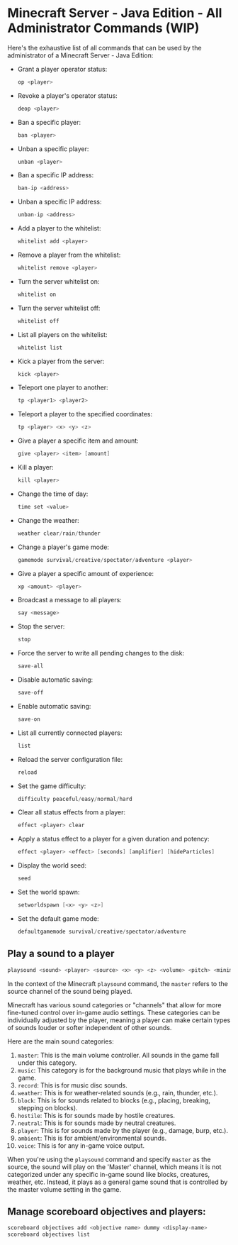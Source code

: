 # **Minecraft Server - Java Edition - All Administrator Commands (WIP)**

Here's the exhaustive list of all commands that can be used by the administrator of a Minecraft Server - Java Edition:

- Grant a player operator status:

    ```java
    op <player>
    ```

- Revoke a player's operator status:

    ```java
    deop <player>
    ```

- Ban a specific player:

    ```java
    ban <player>
    ```

- Unban a specific player:

    ```java
    unban <player>
    ```

- Ban a specific IP address:

    ```java
    ban-ip <address>
    ```

- Unban a specific IP address:

    ```java
    unban-ip <address>
    ```

- Add a player to the whitelist:

    ```java
    whitelist add <player>
    ```

- Remove a player from the whitelist:

    ```java
    whitelist remove <player>
    ```

- Turn the server whitelist on:

    ```java
    whitelist on
    ```

- Turn the server whitelist off:

    ```java
    whitelist off
    ```

- List all players on the whitelist:

    ```java
    whitelist list
    ```

- Kick a player from the server:

    ```java
    kick <player>
    ```

- Teleport one player to another:

    ```java
    tp <player1> <player2>
    ```

- Teleport a player to the specified coordinates:

    ```java
    tp <player> <x> <y> <z>
    ```

- Give a player a specific item and amount:

    ```java
    give <player> <item> [amount]
    ```

- Kill a player:

    ```java
    kill <player>
    ```

- Change the time of day:

    ```java
    time set <value>
    ```

- Change the weather:

    ```java
    weather clear/rain/thunder
    ```

- Change a player's game mode:

    ```java
    gamemode survival/creative/spectator/adventure <player>
    ```

- Give a player a specific amount of experience:

    ```java
    xp <amount> <player>
    ```

- Broadcast a message to all players:

    ```java
    say <message>
    ```

- Stop the server:

    ```java
    stop
    ```

- Force the server to write all pending changes to the disk:

    ```java
    save-all
    ```

- Disable automatic saving:

    ```java
    save-off
    ```

- Enable automatic saving:

    ```java
    save-on
    ```

- List all currently connected players:

    ```java
    list
    ```

- Reload the server configuration file:

    ```java
    reload
    ```

- Set the game difficulty:

    ```java
    difficulty peaceful/easy/normal/hard
    ```

- Clear all status effects from a player:

    ```java
    effect <player> clear
    ```

- Apply a status effect to a player for a given duration and potency:

    ```java
    effect <player> <effect> [seconds] [amplifier] [hideParticles]
    ```

- Display the world seed:

    ```java
    seed
    ```

- Set the world spawn:

    ```java
    setworldspawn [<x> <y> <z>]
    ```

- Set the default game mode:

    ```java
    defaultgamemode survival/creative/spectator/adventure
    ```

## Play a sound to a player

```java
playsound <sound> <player> <source> <x> <y> <z> <volume> <pitch> <minimumVolume>
```

In the context of the Minecraft `playsound` command, the `master` refers to the source channel of the sound being played.

Minecraft has various sound categories or "channels" that allow for more fine-tuned control over in-game audio settings. These categories can be individually adjusted by the player, meaning a player can make certain types of sounds louder or softer independent of other sounds.

Here are the main sound categories:

1. `master`: This is the main volume controller. All sounds in the game fall under this category.
2. `music`: This category is for the background music that plays while in the game.
3. `record`: This is for music disc sounds.
4. `weather`: This is for weather-related sounds (e.g., rain, thunder, etc.).
5. `block`: This is for sounds related to blocks (e.g., placing, breaking, stepping on blocks).
6. `hostile`: This is for sounds made by hostile creatures.
7. `neutral`: This is for sounds made by neutral creatures.
8. `player`: This is for sounds made by the player (e.g., damage, burp, etc.).
9. `ambient`: This is for ambient/environmental sounds.
10. `voice`: This is for any in-game voice output.

When you're using the `playsound` command and specify `master` as the source, the sound will play on the 'Master' channel, which means it is not categorized under any specific in-game sound like blocks, creatures, weather, etc. Instead, it plays as a general game sound that is controlled by the master volume setting in the game.

## Manage scoreboard objectives and players:

```java
scoreboard objectives add <objective name> dummy <display-name>
scoreboard objectives list
```
